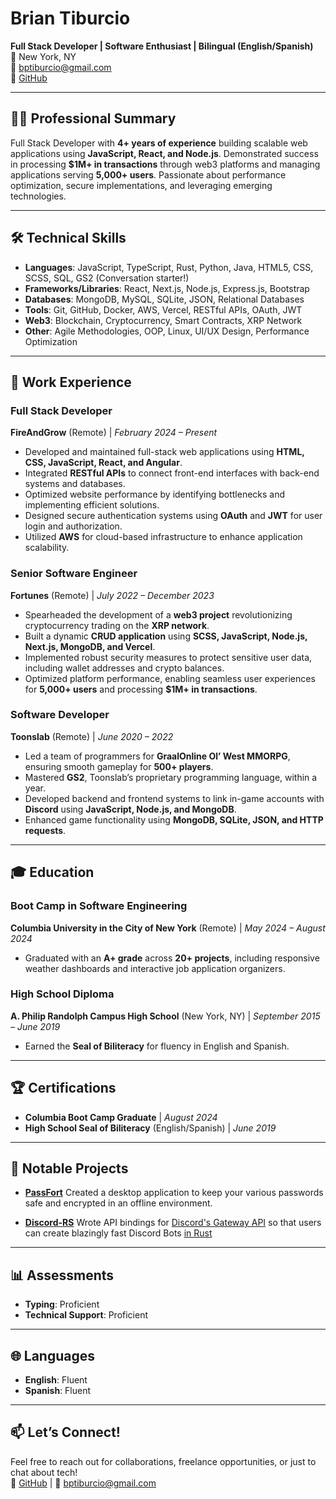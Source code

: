 # Brian Tiburcio
**Full Stack Developer | Software Enthusiast | Bilingual (English/Spanish)**  
📍 New York, NY  
📧 bptiburcio@gmail.com   
🔗 [GitHub](https://github.com/BrianIAm)  

---

## 👨‍💻 Professional Summary
Full Stack Developer with **4+ years of experience** building scalable web applications using **JavaScript, React, and Node.js**. Demonstrated success in processing **$1M+ in transactions** through web3 platforms and managing applications serving **5,000+ users**. Passionate about performance optimization, secure implementations, and leveraging emerging technologies.

---

## 🛠️ Technical Skills
- **Languages**: JavaScript, TypeScript, Rust, Python, Java, HTML5, CSS, SCSS, SQL, GS2 (Conversation starter!)
- **Frameworks/Libraries**: React, Next.js, Node.js, Express.js, Bootstrap
- **Databases**: MongoDB, MySQL, SQLite, JSON, Relational Databases
- **Tools**: Git, GitHub, Docker, AWS, Vercel, RESTful APIs, OAuth, JWT
- **Web3**: Blockchain, Cryptocurrency, Smart Contracts, XRP Network
- **Other**: Agile Methodologies, OOP, Linux, UI/UX Design, Performance Optimization

---

## 💼 Work Experience

### **Full Stack Developer**  
**FireAndGrow** (Remote) | *February 2024 – Present*  
- Developed and maintained full-stack web applications using **HTML, CSS, JavaScript, React, and Angular**.
- Integrated **RESTful APIs** to connect front-end interfaces with back-end systems and databases.
- Optimized website performance by identifying bottlenecks and implementing efficient solutions.
- Designed secure authentication systems using **OAuth** and **JWT** for user login and authorization.
- Utilized **AWS** for cloud-based infrastructure to enhance application scalability.

### **Senior Software Engineer**  
**Fortunes** (Remote) | *July 2022 – December 2023*  
- Spearheaded the development of a **web3 project** revolutionizing cryptocurrency trading on the **XRP network**.
- Built a dynamic **CRUD application** using **SCSS, JavaScript, Node.js, Next.js, MongoDB, and Vercel**.
- Implemented robust security measures to protect sensitive user data, including wallet addresses and crypto balances.
- Optimized platform performance, enabling seamless user experiences for **5,000+ users** and processing **$1M+ in transactions**.

### **Software Developer**  
**Toonslab** (Remote) | *June 2020 – 2022*  
- Led a team of programmers for **GraalOnline Ol’ West MMORPG**, ensuring smooth gameplay for **500+ players**.
- Mastered **GS2**, Toonslab’s proprietary programming language, within a year.
- Developed backend and frontend systems to link in-game accounts with **Discord** using **JavaScript, Node.js, and MongoDB**.
- Enhanced game functionality using **MongoDB, SQLite, JSON, and HTTP requests**.

---

## 🎓 Education
### **Boot Camp in Software Engineering**  
**Columbia University in the City of New York** (Remote) | *May 2024 – August 2024*  
- Graduated with an **A+ grade** across **20+ projects**, including responsive weather dashboards and interactive job application organizers.

### **High School Diploma**  
**A. Philip Randolph Campus High School** (New York, NY) | *September 2015 – June 2019*  
- Earned the **Seal of Biliteracy** for fluency in English and Spanish.

---

## 🏆 Certifications
- **Columbia Boot Camp Graduate** | *August 2024*  
- **High School Seal of Biliteracy** (English/Spanish) | *June 2019*

---

## 🔗 Notable Projects
- **[PassFort](https://github.com/BrianIAm/passfort)**
Created a desktop application to keep your various passwords safe and encrypted in an offline environment. 

- **[Discord-RS](https://github.com/BrianIAm/discord-rs)**
Wrote API bindings for [Discord's Gateway API](https://discord.com/developers/docs/intro) so that users can create blazingly fast Discord Bots [in Rust](https://rustfoundation.org/)

---

## 📊 Assessments
- **Typing**: Proficient  
- **Technical Support**: Proficient  

---

## 🌐 Languages
- **English**: Fluent  
- **Spanish**: Fluent  

---

## 📫 Let’s Connect!  
Feel free to reach out for collaborations, freelance opportunities, or just to chat about tech!  
🔗 [GitHub](https://github.com/BrianIAm) | 📧 bptiburcio@gmail.com
